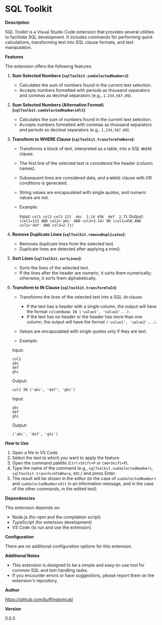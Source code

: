 # SQL Toolkit

**Description**

SQL Toolkit is a Visual Studio Code extension that provides several utilities to facilitate SQL development. It includes commands for performing quick calculations, transforming text into SQL clause formats, and text manipulation.

**Features**

The extension offers the following features:

1.  **Sum Selected Numbers (`sqlToolkit.sumSelectedNumbers`)**:
    *   Calculates the sum of numbers found in the current text selection.
    *   Accepts numbers formatted with periods as thousand separators and commas as decimal separators (e.g., `1.234.567,89`).

2.  **Sum Selected Numbers (Alternative Format) (`sqlToolkit.sumSelectedNumbersAlt`)**:
    *   Calculates the sum of numbers found in the current text selection.
    *   Accepts numbers formatted with commas as thousand separators and periods as decimal separators (e.g., `1,234,567.89`).

3.  **Transform to WHERE Clause (`sqlToolkit.transformToWhere`)**:
    *   Transforms a block of text, interpreted as a table, into a SQL `WHERE` clause.
    *   The first line of the selected text is considered the header (column names).
    *   Subsequent lines are considered data, and a `WHERE` clause with OR conditions is generated.
    *   String values are encapsulated with single quotes, and numeric values are not.

    *   Example:
        
        Input:
            ```
            col1 col2 col3
            123  abc  3.14
            456  def  2.71
            ```
        Output:
            ```
            (col1=123 AND col2='abc' AND col3=3.14)
            OR
            (col1=456 AND col2='def' AND col3=2.71)
            ```

4.  **Remove Duplicate Lines (`sqlToolkit.removeDuplicates`)**:
    *   Removes duplicate lines from the selected text.
    *   Duplicate lines are detected after applying a trim().

5.  **Sort Lines (`sqlToolkit.sortLines`)**:
    *   Sorts the lines of the selected text.
    *   If the lines after the header are numeric, it sorts them numerically; otherwise, it sorts them alphabetically.

6.  **Transform to IN Clause (`sqlToolkit.transformToIn`)**:
    *   Transforms the lines of the selected text into a SQL `IN` clause.
        *   If the text has a header with a single column, the output will have the format `columnName IN ('value1', 'value2'...)`.
        *   If the text has no header or the header has more than one column, the output will have the format `('value1', 'value2'...)`.
    *   Values are encapsulated with single quotes only if they are text.

    *   Example:
    
    Input:
    ```
    col1
    abc
    def
    ghi
    ```
    Output:
    ```
    col1 IN ('abc', 'def', 'ghi')
    ```
    
    Input:
    ```
    abc
    def
    ghi
    ```
    Output:
    ```
    ('abc', 'def', 'ghi')
    ```

**How to Use**

1.  Open a file in VS Code.
2.  Select the text to which you want to apply the feature.
3.  Open the command palette (`Ctrl+Shift+P` or `Cmd+Shift+P`).
4.  Type the name of the command (e.g., `sqlToolkit.sumSelectedNumbers`, `sqlToolkit.transformToWhere`, etc.) and press Enter.
5.  The result will be shown in the editor (in the case of `sumSelectedNumbers` and `sumSelectedNumbersAlt` in an information message, and in the case of the other commands, in the edited text).

**Dependencies**

This extension depends on:

*   Node.js (for npm and the compilation script)
*   TypeScript (for extension development)
*   VS Code (to run and use the extension)

**Configuration**

There are no additional configuration options for this extension.

**Additional Notes**

*   This extension is designed to be a simple and easy-to-use tool for common SQL and text handling tasks.
*   If you encounter errors or have suggestions, please report them on the extension's repository.

**Author**

https://github.com/buffingtomcat/

**Version**

0.0.3
